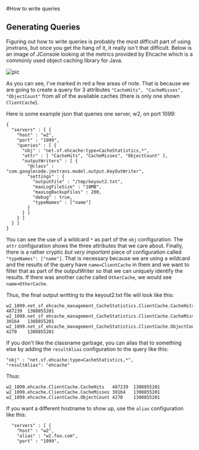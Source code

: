 #How to write queries

## Generating Queries

Figuring out how to write queries is probably the most difficult part of using jmxtrans, but once you get the hang of it, it really isn't that difficult. Below is an image of JConsole looking at the metrics provided by Ehcache which is a commonly used object caching library for Java.

![pic](http://jmxtrans.googlecode.com/svn/wiki/ehcache-example.png)

As you can see, I've marked in red a few areas of note. That is because we are going to create a query for 3 attributes ```"CacheHits", "CacheMisses", "ObjectCount"``` from all of the available caches (there is only one shown ```ClientCache```).

Here is some example json that queries one server, w2, on port 1099:

```
{
  "servers" : [ {
    "host" : "w2",
    "port" : "1099",
    "queries" : [ {
      "obj" : "net.sf.ehcache:type=CacheStatistics,*",
      "attr" : [ "CacheHits", "CacheMisses", "ObjectCount" ],
      "outputWriters" : [ {
        "@class" : "com.googlecode.jmxtrans.model.output.KeyOutWriter",
        "settings" : {
          "outputFile" : "/tmp/keyout2.txt",
          "maxLogFileSize" : "10MB",
          "maxLogBackupFiles" : 200,
          "debug" : true,
          "typeNames" : ["name"]
        }
      } ]
    } ]
  } ]
}
```

You can see the use of a wildcard ```*``` as part of the ```obj``` configuration. The ```attr``` configuration shows the three attributes that we care about. Finally, there is a rather cryptic *but very important* piece of configuration called ```"typeNames": ["name"]```. That is necessary because we are using a wildcard and the results of the query have ```name=ClientCache``` in them and we want to filter that as part of the outputWriter so that we can uniquely identify the results. If there was another cache called ```OtherCache```, we would see ```name=OtherCache```.

Thus, the final output writting to the keyout2.txt file will look like this:

```
w2_1099.net_sf_ehcache_management_CacheStatistics.ClientCache.CacheHits	487239	1308855201
w2_1099.net_sf_ehcache_management_CacheStatistics.ClientCache.CacheMisses	30164	1308855201
w2_1099.net_sf_ehcache_management_CacheStatistics.ClientCache.ObjectCount	4270	1308855201
```

If you don't like the classname garbage, you can alias that to something else by adding the ```resultAlias``` configuration to the query like this: 

```
"obj" : "net.sf.ehcache:type=CacheStatistics,*",
"resultAlias": "ehcache"
```

Thus:

```
w2_1099.ehcache.ClientCache.CacheHits	487239	1308855201
w2_1099.ehcache.ClientCache.CacheMisses	30164	1308855201
w2_1099.ehcache.ClientCache.ObjectCount	4270	1308855201
```

If you want a different hostname to show up, use the ```alias``` configuration like this:

```
  "servers" : [ {
    "host" : "w2",
    "alias" : "w2.foo.com",
    "port" : "1099",
```